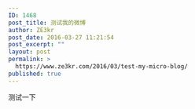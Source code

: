 ```yaml
---
ID: 1468
post_title: 测试我的微博
author: ZE3kr
post_date: 2016-03-27 11:21:54
post_excerpt: ""
layout: post
permalink: >
  https://www.ze3kr.com/2016/03/test-my-micro-blog/
published: true
---
```

测试一下